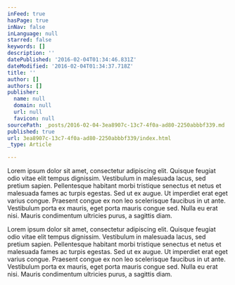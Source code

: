 ```yaml
---
inFeed: true
hasPage: true
inNav: false
inLanguage: null
starred: false
keywords: []
description: ''
datePublished: '2016-02-04T01:34:46.831Z'
dateModified: '2016-02-04T01:34:37.718Z'
title: ''
author: []
authors: []
publisher:
  name: null
  domain: null
  url: null
  favicon: null
sourcePath: _posts/2016-02-04-3ea8907c-13c7-4f0a-ad80-2250abbbf339.md
published: true
url: 3ea8907c-13c7-4f0a-ad80-2250abbbf339/index.html
_type: Article

---
```

Lorem ipsum dolor sit amet, consectetur adipiscing elit. Quisque feugiat odio vitae elit tempus dignissim. Vestibulum in malesuada lacus, sed pretium sapien. Pellentesque habitant morbi tristique senectus et netus et malesuada fames ac turpis egestas. Sed ut ex augue. Ut imperdiet erat eget varius congue. Praesent congue ex non leo scelerisque faucibus in ut ante. Vestibulum porta ex mauris, eget porta mauris congue sed. Nulla eu erat nisi. Mauris condimentum ultricies purus, a sagittis diam.

Lorem ipsum dolor sit amet, consectetur adipiscing elit. Quisque feugiat odio vitae elit tempus dignissim. Vestibulum in malesuada lacus, sed pretium sapien. Pellentesque habitant morbi tristique senectus et netus et malesuada fames ac turpis egestas. Sed ut ex augue. Ut imperdiet erat eget varius congue. Praesent congue ex non leo scelerisque faucibus in ut ante. Vestibulum porta ex mauris, eget porta mauris congue sed. Nulla eu erat nisi. Mauris condimentum ultricies purus, a sagittis diam.
